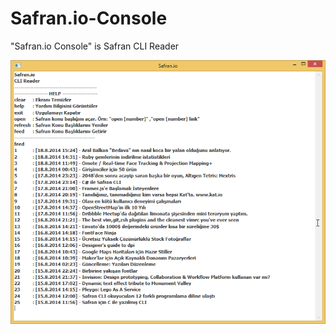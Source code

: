 Safran.io-Console
=================

"Safran.io Console" is Safran CLI Reader

![ScreenShot](Images/Safran.io_CLI.png)
